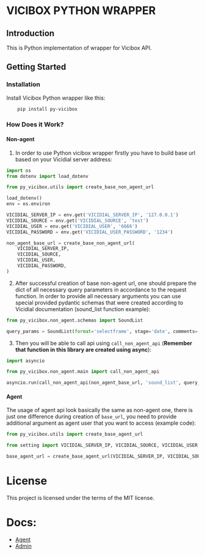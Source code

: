# VICIBOX PYTHON WRAPPER

## Introduction
This is Python implementation of wrapper for Vicibox API.

## Getting Started


### Installation

Install Vicibox Python wrapper like this:

```bash
    pip install py-vicibox
```

### How Does it Work?


#### Non-agent

1. In order to use Python vicibox wrapper firstly you have to build base url based on your Vicidial server address:

```python
import os
from dotenv import load_dotenv

from py_vicibox.utils import create_base_non_agent_url

load_dotenv()
env = os.environ

VICIDIAL_SERVER_IP = env.get('VICIDIAL_SERVER_IP', '127.0.0.1')
VICIDIAL_SOURCE = env.get('VICIDIAL_SOURCE', 'test')
VICIDIAL_USER = env.get('VICIDIAL_USER', '6666')
VICIDIAL_PASSWORD = env.get('VICIDIAL_USER_PASSWORD', '1234')

non_agent_base_url = create_base_non_agent_url(
    VICIDIAL_SERVER_IP,
    VICIDIAL_SOURCE,
    VICIDIAL_USER,
    VICIDIAL_PASSWORD,
)
```

2. After successful creation of base non-agent url, one should prepare the dict of all necessary query parameters in accordance 
to the request function. In order to provide all necessary arguments you can use special provided pydantic schemas that were
created according to Vicidial documentation (sound_list function example):

```python
from py_vicibox.non_agent.schemas import SoundList

query_params = SoundList(format='selectframe', stage='date', comments='Test')
```

3. Then you will be able to call api using `call_non_agent_api` (**Remember that function in this library
are created using async**):

```python
import asyncio

from py_vicibox.non_agent.main import call_non_agent_api

asyncio.run(call_non_agent_api(non_agent_base_url, 'sound_list', query_params))    
```

#### Agent
The usage of agent api look basically the same as non-agent one, there is just one difference during creation
of `base_url`, you need to provide additional argument as agent user that you want to access (example code):

```python
from py_vicibox.utils import create_base_agent_url

from setting import VICIDIAL_SERVER_IP, VICIDIAL_SOURCE, VICIDIAL_USER, VICIDIAL_PASSWORD

base_agent_url = create_base_agent_url(VICIDIAL_SERVER_IP, VICIDIAL_SOURCE, VICIDIAL_USER, VICIDIAL_PASSWORD, 'Test_agent_user')
```
# License

This project is licensed under the terms of the MIT license.

# Docs:
- [Agent](https://github.com/masterfermin02/vicidial-api-wrapper/blob/main/docs/agent.md)
- [Admin](https://github.com/masterfermin02/vicidial-api-wrapper/blob/main/docs/admin.md)